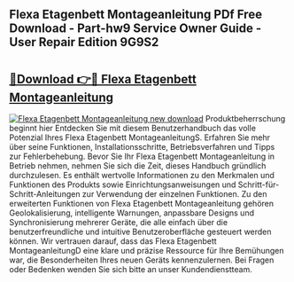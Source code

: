 ## Flexa Etagenbett Montageanleitung PDf Free Download - Part-hw9 Service Owner Guide - User Repair Edition 9G9S2

# <h2><a href="http://df8ibvc.blite.top/?on=Flexa+Etagenbett+Montageanleitung">🔗Download 👉🔴 Flexa Etagenbett Montageanleitung</a></h2>

[![Flexa Etagenbett Montageanleitung new download](https://i.imgur.com/lujVjoI.png)](http://df8ibvc.blite.top/?on=Flexa+Etagenbett+Montageanleitung)
Produktbeherrschung beginnt hier Entdecken Sie mit diesem Benutzerhandbuch das volle Potenzial Ihres Flexa Etagenbett MontageanleitungS. Erfahren Sie mehr über seine Funktionen, Installationsschritte, Betriebsverfahren und Tipps zur Fehlerbehebung. Bevor Sie Ihr Flexa Etagenbett Montageanleitung in Betrieb nehmen, nehmen Sie sich die Zeit, dieses Handbuch gründlich durchzulesen. Es enthält wertvolle Informationen zu den Merkmalen und Funktionen des Produkts sowie Einrichtungsanweisungen und Schritt-für-Schritt-Anleitungen zur Verwendung der einzelnen Funktionen. Zu den erweiterten Funktionen von Flexa Etagenbett Montageanleitung gehören Geolokalisierung, intelligente Warnungen, anpassbare Designs und Synchronisierung mehrerer Geräte, die alle einfach über die benutzerfreundliche und intuitive Benutzeroberfläche gesteuert werden können. Wir vertrauen darauf, dass das Flexa Etagenbett MontageanleitungD eine klare und präzise Ressource für Ihre Bemühungen war, die Besonderheiten Ihres neuen Geräts kennenzulernen. Bei Fragen oder Bedenken wenden Sie sich bitte an unser Kundendienstteam.
